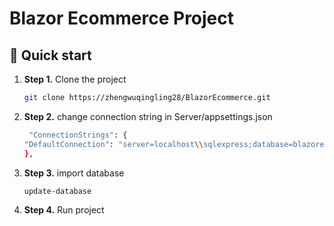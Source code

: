 # Blazor Ecommerce Project


## 🚀 Quick start

1.  **Step 1.**
    Clone the project
    ```sh
    git clone https://zhengwuqingling28/BlazorEcommerce.git
    ```
1.  **Step 2.**
    change connection string in Server/appsettings.json
    ```sh
     "ConnectionStrings": {
    "DefaultConnection": "server=localhost\\sqlexpress;database=blazorecommerce;trusted_connection=true"
    },
    ```
 1. **Step 3.**
    import database
    ```she
    update-database
    ```
1.  **Step 4.**
    Run project
